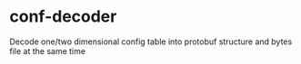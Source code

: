 # conf-decoder
Decode one/two dimensional config table into protobuf structure and bytes file at the same time
